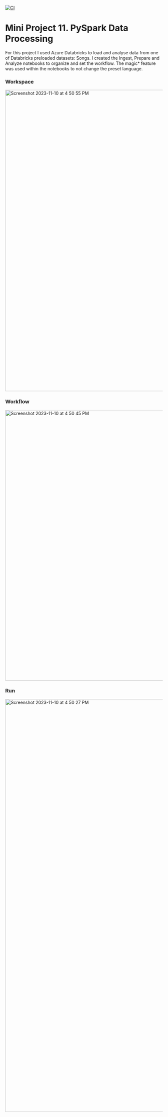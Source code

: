 [![CI](https://github.com/dani-jimlar/djl_mini_project_11/actions/workflows/cicd.yml/badge.svg)](https://github.com/dani-jimlar/djl_mini_project_11/actions/workflows/cicd.yml)
# Mini Project 11. PySpark Data Processing

For this project I used Azure Databricks to load and analyse data from one of Databricks preloaded datasets: Songs. I created the Ingest, Prepare and Analyze notebooks to organize and set the workflow. The magic* feature was used within the notebooks to not change the preset language. 

### Workspace
<img width="959" alt="Screenshot 2023-11-10 at 4 50 55 PM" src="https://github.com/dani-jimlar/djl_mini_project_11/assets/143829673/6cce5bde-fba4-4ec4-a083-103bf69880f8">

### Workflow
<img width="861" alt="Screenshot 2023-11-10 at 4 50 45 PM" src="https://github.com/dani-jimlar/djl_mini_project_11/assets/143829673/62b4ddb8-0436-4bd3-b933-504a509a4334">

### Run 
<img width="1314" alt="Screenshot 2023-11-10 at 4 50 27 PM" src="https://github.com/dani-jimlar/djl_mini_project_11/assets/143829673/da0dc54b-919d-4530-a91e-23aa79f6c302">



